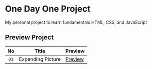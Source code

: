
# One Day One Project

My personal project to learn fundamentals HTML, CSS, and JavaScript


## Preview Project


| No   | Title               | Preview                |
|:----:| :-------------------:| :------------------------- |
| `01` | Expanding Picture   | [Preview](https://expanding-picture.netlify.app/) |